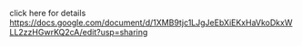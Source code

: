 click here for details
https://docs.google.com/document/d/1XMB9tjc1LJgJeEbXiEKxHaVkoDkxWLL2zzHGwrKQ2cA/edit?usp=sharing
